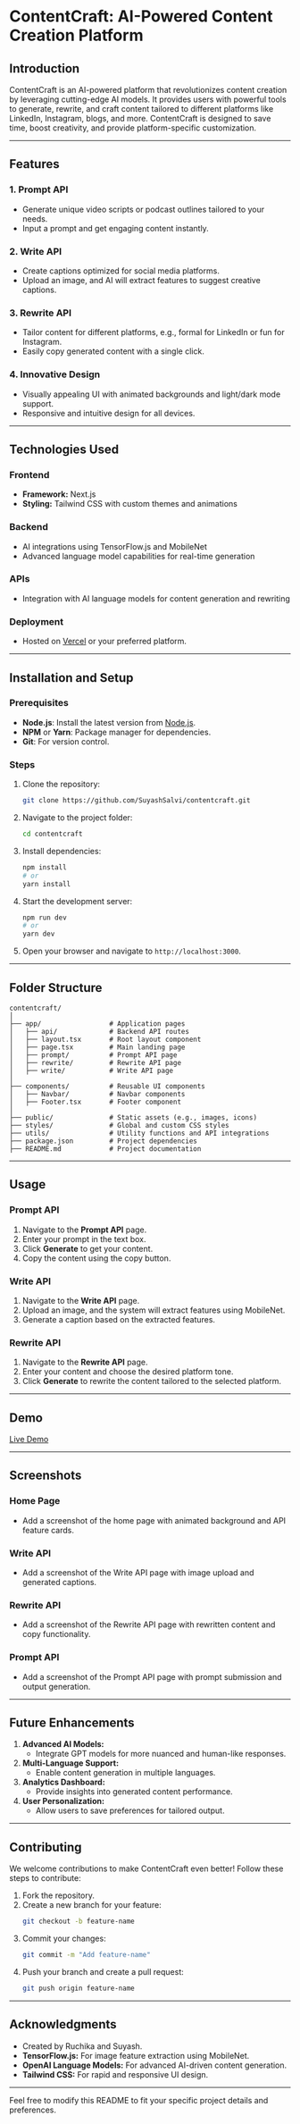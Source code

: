 # **ContentCraft: AI-Powered Content Creation Platform**

## **Introduction**
ContentCraft is an AI-powered platform that revolutionizes content creation by leveraging cutting-edge AI models. It provides users with powerful tools to generate, rewrite, and craft content tailored to different platforms like LinkedIn, Instagram, blogs, and more. ContentCraft is designed to save time, boost creativity, and provide platform-specific customization.

---

## **Features**
### **1. Prompt API**
- Generate unique video scripts or podcast outlines tailored to your needs.
- Input a prompt and get engaging content instantly.

### **2. Write API**
- Create captions optimized for social media platforms.
- Upload an image, and AI will extract features to suggest creative captions.

### **3. Rewrite API**
- Tailor content for different platforms, e.g., formal for LinkedIn or fun for Instagram.
- Easily copy generated content with a single click.

### **4. Innovative Design**
- Visually appealing UI with animated backgrounds and light/dark mode support.
- Responsive and intuitive design for all devices.

---

## **Technologies Used**
### **Frontend**
- **Framework:** Next.js
- **Styling:** Tailwind CSS with custom themes and animations

### **Backend**
- AI integrations using TensorFlow.js and MobileNet
- Advanced language model capabilities for real-time generation

### **APIs**
- Integration with AI language models for content generation and rewriting

### **Deployment**
- Hosted on [Vercel](https://vercel.com/) or your preferred platform.

---

## **Installation and Setup**

### **Prerequisites**
- **Node.js**: Install the latest version from [Node.js](https://nodejs.org/).
- **NPM** or **Yarn**: Package manager for dependencies.
- **Git**: For version control.

### **Steps**
1. Clone the repository:
   ```bash
   git clone https://github.com/SuyashSalvi/contentcraft.git
   ```
2. Navigate to the project folder:
   ```bash
   cd contentcraft
   ```
3. Install dependencies:
   ```bash
   npm install
   # or
   yarn install
   ```
4. Start the development server:
   ```bash
   npm run dev
   # or
   yarn dev
   ```
5. Open your browser and navigate to `http://localhost:3000`.

---

## **Folder Structure**
```plaintext
contentcraft/
│
├── app/                 # Application pages
│   ├── api/             # Backend API routes
│   ├── layout.tsx       # Root layout component
│   ├── page.tsx         # Main landing page
│   ├── prompt/          # Prompt API page
│   ├── rewrite/         # Rewrite API page
│   ├── write/           # Write API page
│
├── components/          # Reusable UI components
│   ├── Navbar/          # Navbar components
│   ├── Footer.tsx       # Footer component
│
├── public/              # Static assets (e.g., images, icons)
├── styles/              # Global and custom CSS styles
├── utils/               # Utility functions and API integrations
├── package.json         # Project dependencies
├── README.md            # Project documentation
```

---

## **Usage**

### **Prompt API**
1. Navigate to the **Prompt API** page.
2. Enter your prompt in the text box.
3. Click **Generate** to get your content.
4. Copy the content using the copy button.

### **Write API**
1. Navigate to the **Write API** page.
2. Upload an image, and the system will extract features using MobileNet.
3. Generate a caption based on the extracted features.

### **Rewrite API**
1. Navigate to the **Rewrite API** page.
2. Enter your content and choose the desired platform tone.
3. Click **Generate** to rewrite the content tailored to the selected platform.

---

## **Demo**
[Live Demo](https://your-project-live-link.com)

---

## **Screenshots**
### **Home Page**
- Add a screenshot of the home page with animated background and API feature cards.

### **Write API**
- Add a screenshot of the Write API page with image upload and generated captions.

### **Rewrite API**
- Add a screenshot of the Rewrite API page with rewritten content and copy functionality.

### **Prompt API**
- Add a screenshot of the Prompt API page with prompt submission and output generation.

---

## **Future Enhancements**
1. **Advanced AI Models:**
   - Integrate GPT models for more nuanced and human-like responses.
2. **Multi-Language Support:**
   - Enable content generation in multiple languages.
3. **Analytics Dashboard:**
   - Provide insights into generated content performance.
4. **User Personalization:**
   - Allow users to save preferences for tailored output.

---

## **Contributing**
We welcome contributions to make ContentCraft even better! Follow these steps to contribute:
1. Fork the repository.
2. Create a new branch for your feature:
   ```bash
   git checkout -b feature-name
   ```
3. Commit your changes:
   ```bash
   git commit -m "Add feature-name"
   ```
4. Push your branch and create a pull request:
   ```bash
   git push origin feature-name
   ```

---

## **Acknowledgments**
- Created by Ruchika and Suyash.
- **TensorFlow.js:** For image feature extraction using MobileNet.
- **OpenAI Language Models:** For advanced AI-driven content generation.
- **Tailwind CSS:** For rapid and responsive UI design.

---

Feel free to modify this README to fit your specific project details and preferences.
